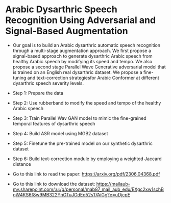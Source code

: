# Arabic Dysarthric Speech Recognition Using Adversarial and Signal-Based Augmentation

- Our goal is to build an Arabic dysarthric automatic speech recognition through a multi-stage augmentation approach. We first propose a signal-based approach to generate dysarthric Arabic speech from healthy Arabic speech by modifying its speed and tempo. We also propose a second stage Parallel Wave Generative adversarial model that is trained on an English real dysarthric dataset. We propose a fine-tuning and text-correction strategiesfor Arabic Conformer at different dysarthric speech severity levels.

- Step 1: Prepare the data 
- Step 2: Use rubberband to modify the speed and tempo of the healthy Arabic speech
- Step 3: Train Parallel Wav GAN model to mimic the fine-grained temporal features of dysarthric speech  
- Step 4: Build ASR model using MGB2 dataset 
- Step 5: Finetune the pre-trained model on our synthetic dysarthric dataset
- Step 6: Build text-correction module by employing a weighted Jaccard distance

- Go to this link to read the paper: https://arxiv.org/pdf/2306.04368.pdf
- Go to this link to download the dataset: https://mailaub-my.sharepoint.com/:u:/g/personal/mab87_mail_aub_edu/EXgc2xw1schBqW4KS6f8w9MB322YhGTuJGdEd52s17AiGg?e=uDjcpE

